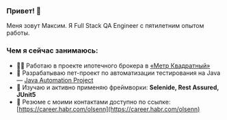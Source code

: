 ### Привет! 👋

Меня зовут Максим. Я Full Stack QA Engineer с пятилетним опытом работы. 

### Чем я сейчас занимаюсь:
- 👨‍💻 Работаю в проекте ипотечного брокера в [«Метр Квадратный»](https://m2.ru)
- 🔭 Разрабатываю пет-проект по автоматизации тестирования на Java — [Java Automation Project](https://github.com/olsenfromhell/Java-Automation-Project)
- 🌱 Изучаю и активно применяю фреймворки: **Selenide, Rest Assured, JUnit5**
- 📄 Резюме с моими контактами доступно по ссылке: [https://career.habr.com/olsenn](https://career.habr.com/olsenn)
